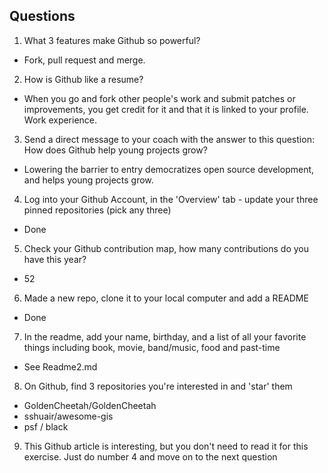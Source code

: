 ## Questions

1. What 3 features make Github so powerful?
* Fork, pull request and merge.

2. How is Github like a resume?
* When you go and fork other people's work and submit patches or improvements, you get credit for it and that it is linked to your profile. Work experience.

3. Send a direct message to your coach with the answer to this question: How does Github help young projects grow?
* Lowering the barrier to entry democratizes open source development, and helps young projects grow.

4. Log into your Github Account, in the 'Overview' tab - update your three pinned repositories (pick any three)
* Done

5. Check your Github contribution map, how many contributions do you have this year?
* 52

6. Made a new repo, clone it to your local computer and add a README
* Done

7. In the readme, add your name, birthday, and a list of all your favorite things including book, movie, band/music, food and past-time
* See Readme2.md

8. On Github, find 3 repositories you're interested in and 'star' them
* GoldenCheetah/GoldenCheetah
* sshuair/awesome-gis
* psf / black

9. This Github article is interesting, but you don't need to read it for this exercise. Just do number 4 and move on to the next question